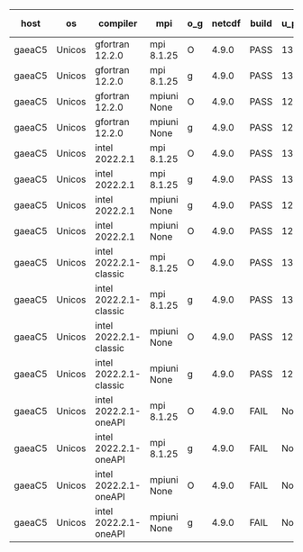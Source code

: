 

| host     | os       | compiler                              | mpi                      | o_g        | netcdf        | build       | u_pass          | u_fail          | s_pass            | s_fail            | e_pass             | e_fail             | nuopc_pass       | nuopc_fail       | artifacts link          |
|----------|----------|---------------------------------------|--------------------------|------------|---------------|-------------|-----------------|-----------------|-------------------|-------------------|--------------------|--------------------|------------------|------------------|-------------------------|
| gaeaC5 | Unicos | gfortran 12.2.0 | mpi 8.1.25  | O | 4.9.0  | PASS | 13873 | 0 | 49 | 0 | 80 | 0 | 52 | 0 | <a href="https://github.com/esmf-org/esmf-test-artifacts/tree/eedae97302bcafb88000bb0616a53a63c052f5e7/patch_8.4.2/gfortran/12.2.0/O/mpi/8.1.25" target="_blank">eedae97</a> | 
| gaeaC5 | Unicos | gfortran 12.2.0 | mpi 8.1.25  | g | 4.9.0  | PASS | 13873 | 0 | 49 | 0 | 80 | 0 | 52 | 0 | <a href="https://github.com/esmf-org/esmf-test-artifacts/tree/b87dfc06cf63aaf07759b3f34c453c1a926b91aa/patch_8.4.2/gfortran/12.2.0/g/mpi/8.1.25" target="_blank">b87dfc0</a> | 
| gaeaC5 | Unicos | gfortran 12.2.0 | mpiuni None  | O | 4.9.0  | PASS | 12317 | 0 | 8 | 0 | 43 | 0 | None | None | <a href="https://github.com/esmf-org/esmf-test-artifacts/tree/d9a49568b5b3a7f678a9d11b91ed2643be3411af/patch_8.4.2/gfortran/12.2.0/O/mpiuni/None" target="_blank">d9a4956</a> | 
| gaeaC5 | Unicos | gfortran 12.2.0 | mpiuni None  | g | 4.9.0  | PASS | 12317 | 0 | 8 | 0 | 43 | 0 | None | None | <a href="https://github.com/esmf-org/esmf-test-artifacts/tree/714edb349a962f8a5fad724b96a7ee67efbe26b9/patch_8.4.2/gfortran/12.2.0/g/mpiuni/None" target="_blank">714edb3</a> | 
| gaeaC5 | Unicos | intel 2022.2.1 | mpi 8.1.25  | O | 4.9.0  | PASS | 13872 | 1 | 49 | 0 | 80 | 0 | 52 | 0 | <a href="https://github.com/esmf-org/esmf-test-artifacts/tree/18f62bbd0faa745d858ec98afeb6d1f30f3745a7/patch_8.4.2/intel/2022.2.1/O/mpi/8.1.25" target="_blank">18f62bb</a> | 
| gaeaC5 | Unicos | intel 2022.2.1 | mpi 8.1.25  | g | 4.9.0  | PASS | 13873 | 0 | 49 | 0 | 80 | 0 | 52 | 0 | <a href="https://github.com/esmf-org/esmf-test-artifacts/tree/5ff905dedbbb6804235e3ce59677a1c15194e567/patch_8.4.2/intel/2022.2.1/g/mpi/8.1.25" target="_blank">5ff905d</a> | 
| gaeaC5 | Unicos | intel 2022.2.1 | mpiuni None  | g | 4.9.0  | PASS | 12317 | 0 | 8 | 0 | 43 | 0 | None | None | <a href="https://github.com/esmf-org/esmf-test-artifacts/tree/77d45f7745d4194b10c74202268ce45d30a78d35/patch_8.4.2/intel/2022.2.1/g/mpiuni/None" target="_blank">77d45f7</a> | 
| gaeaC5 | Unicos | intel 2022.2.1 | mpiuni None  | O | 4.9.0  | PASS | 12316 | 1 | 8 | 0 | 43 | 0 | None | None | <a href="https://github.com/esmf-org/esmf-test-artifacts/tree/f59a8304c881948b2b4569054582204e1c176099/patch_8.4.2/intel/2022.2.1/O/mpiuni/None" target="_blank">f59a830</a> | 
| gaeaC5 | Unicos | intel 2022.2.1-classic | mpi 8.1.25  | O | 4.9.0  | PASS | 13873 | 0 | 49 | 0 | 80 | 0 | 52 | 0 | <a href="https://github.com/esmf-org/esmf-test-artifacts/tree/fe719714506485b396b8f8f87f47ed83c6201a83/patch_8.4.2/intel/2022.2.1-classic/O/mpi/8.1.25" target="_blank">fe71971</a> | 
| gaeaC5 | Unicos | intel 2022.2.1-classic | mpi 8.1.25  | g | 4.9.0  | PASS | 13873 | 0 | 49 | 0 | 80 | 0 | 52 | 0 | <a href="https://github.com/esmf-org/esmf-test-artifacts/tree/de5e1a46d24d96eae4b790f493ea9f45591c4165/patch_8.4.2/intel/2022.2.1-classic/g/mpi/8.1.25" target="_blank">de5e1a4</a> | 
| gaeaC5 | Unicos | intel 2022.2.1-classic | mpiuni None  | O | 4.9.0  | PASS | 12317 | 0 | 8 | 0 | 43 | 0 | None | None | <a href="https://github.com/esmf-org/esmf-test-artifacts/tree/225e5eea40a63bae44e7ddf031c822f0766ce0a4/patch_8.4.2/intel/2022.2.1-classic/O/mpiuni/None" target="_blank">225e5ee</a> | 
| gaeaC5 | Unicos | intel 2022.2.1-classic | mpiuni None  | g | 4.9.0  | PASS | 12317 | 0 | 8 | 0 | 43 | 0 | None | None | <a href="https://github.com/esmf-org/esmf-test-artifacts/tree/d9d229438e5dfbe91d9fa5fcc7aa634fe8ab21bf/patch_8.4.2/intel/2022.2.1-classic/g/mpiuni/None" target="_blank">d9d2294</a> | 
| gaeaC5 | Unicos | intel 2022.2.1-oneAPI | mpi 8.1.25  | O | 4.9.0  | FAIL | None | None | None | None | None | None | None | None | <a href="https://github.com/esmf-org/esmf-test-artifacts/tree/da0dea8939fe6d2db459b47e060d4c436552dc50/patch_8.4.2/intel/2022.2.1-oneAPI/O/mpi/8.1.25" target="_blank">da0dea8</a> | 
| gaeaC5 | Unicos | intel 2022.2.1-oneAPI | mpi 8.1.25  | g | 4.9.0  | FAIL | None | None | None | None | None | None | None | None | <a href="https://github.com/esmf-org/esmf-test-artifacts/tree/385426a7bceb7ddccdf3f4ff09be4f6aeb26bd55/patch_8.4.2/intel/2022.2.1-oneAPI/g/mpi/8.1.25" target="_blank">385426a</a> | 
| gaeaC5 | Unicos | intel 2022.2.1-oneAPI | mpiuni None  | O | 4.9.0  | FAIL | None | None | None | None | None | None | None | None | <a href="https://github.com/esmf-org/esmf-test-artifacts/tree/c7aa51cd597c678ea9d97118c808ad8e36a1c2a5/patch_8.4.2/intel/2022.2.1-oneAPI/O/mpiuni/None" target="_blank">c7aa51c</a> | 
| gaeaC5 | Unicos | intel 2022.2.1-oneAPI | mpiuni None  | g | 4.9.0  | FAIL | None | None | None | None | None | None | None | None | <a href="https://github.com/esmf-org/esmf-test-artifacts/tree/284ac65e73607f787b0df5f97fe0af68d04b3fb2/patch_8.4.2/intel/2022.2.1-oneAPI/g/mpiuni/None" target="_blank">284ac65</a> | 
